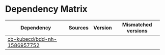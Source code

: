 # Dependency Matrix

Dependency | Sources | Version | Mismatched versions
---------- | ------- | ------- | -------------------
[cb-kubecd/bdd-nh-1586957752](https://github.com/cb-kubecd/bdd-nh-1586957752.git) |  | []() | 
